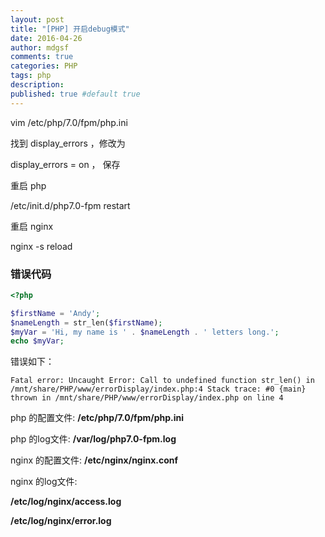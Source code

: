 ```yaml
---
layout: post
title: "[PHP] 开启debug模式"
date: 2016-04-26
author: mdgsf
comments: true
categories: PHP
tags: php
description:
published: true #default true
---
```



vim /etc/php/7.0/fpm/php.ini

找到 display_errors ，修改为

display_errors = on ， 保存

重启 php

/etc/init.d/php7.0-fpm restart

重启 nginx

nginx -s reload


### 错误代码

```php
<?php

$firstName = 'Andy';
$nameLength = str_len($firstName);
$myVar = 'Hi, my name is ' . $nameLength . ' letters long.';
echo $myVar;
```


错误如下：

```
Fatal error: Uncaught Error: Call to undefined function str_len() in /mnt/share/PHP/www/errorDisplay/index.php:4 Stack trace: #0 {main} thrown in /mnt/share/PHP/www/errorDisplay/index.php on line 4
```

php 的配置文件: **/etc/php/7.0/fpm/php.ini**

php 的log文件: **/var/log/php7.0-fpm.log**



nginx 的配置文件: **/etc/nginx/nginx.conf**

nginx 的log文件:

**/etc/log/nginx/access.log**

**/etc/log/nginx/error.log**
